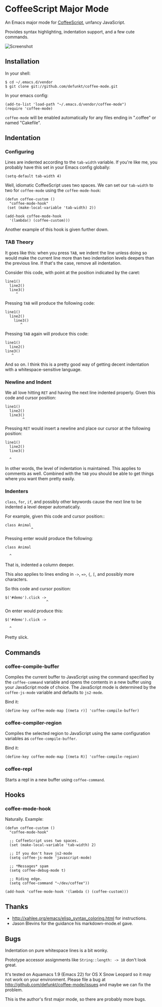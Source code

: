 CoffeeScript Major Mode
=======================

An Emacs major mode for [CoffeeScript][cs], unfancy JavaScript.

Provides syntax highlighting, indentation support, and a few cute
commands.

![Screenshot](http://img.skitch.com/20100307-qmcr7kij6fx7qmsx6w12dgfs2x.png)

## Installation

In your shell:

    $ cd ~/.emacs.d/vendor
    $ git clone git://github.com/defunkt/coffee-mode.git

In your emacs config:

    (add-to-list 'load-path "~/.emacs.d/vendor/coffee-mode")
    (require 'coffee-mode)

`coffee-mode` will be enabled automatically for any files ending in
".coffee" or named "Cakefile".

## Indentation

### Configuring

Lines are indented according to the `tab-width` variable. If you're
like me, you probably have this set in your Emacs config globally:

    (setq-default tab-width 4)

Well, idiomatic CoffeeScript uses two spaces. We can set our
`tab-width` to two for `coffee-mode` using the `coffee-mode-hook`:

    (defun coffee-custom ()
      "coffee-mode-hook"
     (set (make-local-variable 'tab-width) 2))

    (add-hook coffee-mode-hook
      '(lambda() (coffee-custom)))

Another example of this hook is given further down.

### TAB Theory

It goes like this: when you press `TAB`, we indent the line unless
doing so would make the current line more than two indentation levels
deepers than the previous line. If that's the case, remove all
indentation.

Consider this code, with point at the position indicated by the
caret:

    line1()
      line2()
      line3()
         ^

Pressing `TAB` will produce the following code:

    line1()
      line2()
        line3()
           ^

Pressing `TAB` again will produce this code:

    line1()
      line2()
    line3()
       ^

And so on. I think this is a pretty good way of getting decent
indentation with a whitespace-sensitive language.

### Newline and Indent

We all love hitting `RET` and having the next line indented
properly. Given this code and cursor position:

    line1()
      line2()
      line3()
            ^

Pressing `RET` would insert a newline and place our cursor at the
following position:

    line1()
      line2()
      line3()

      ^

In other words, the level of indentation is maintained. This
applies to comments as well. Combined with the `TAB` you should be
able to get things where you want them pretty easily.

### Indenters

`class`, `for`, `if`, and possibly other keywords cause the next line
to be indented a level deeper automatically.

For example, given this code and cursor position::

    class Animal
                ^

Pressing enter would produce the following:

    class Animal

      ^

That is, indented a column deeper.

This also applies to lines ending in `->`, `=>`, `{`, `[`, and
possibly more characters.

So this code and cursor position:

    $('#demo').click ->
                       ^

On enter would produce this:

    $('#demo').click ->

      ^

Pretty slick.

## Commands

### coffee-compile-buffer

Compiles the current buffer to JavaScript using the command specified
by the `coffee-command` variable and opens the contents in a new
buffer using your JavaScript mode of choice. The JavaScript mode is
determined by the `coffee-js-mode` variable and defaults to `js2-mode`.

Bind it:

    (define-key coffee-mode-map [(meta r)] 'coffee-compile-buffer)

### coffee-compiler-region

Compiles the selected region to JavaScript using the same
configuration variables as `coffee-compile-buffer`.

Bind it:

    (define-key coffee-mode-map [(meta R)] 'coffee-compile-region)

### coffee-repl

Starts a repl in a new buffer using `coffee-command`.

## Hooks

### coffee-mode-hook

Naturally. Example:

    (defun coffee-custom ()
      "coffee-mode-hook"

      ;; CoffeeScript uses two spaces.
      (set (make-local-variable 'tab-width) 2)

      ;; If you don't have js2-mode
      (setq coffee-js-mode 'javascript-mode)

      ;; *Messages* spam
      (setq coffee-debug-mode t)

      ;; Riding edge.
      (setq coffee-command "~/dev/coffee"))

    (add-hook 'coffee-mode-hook '(lambda () (coffee-custom)))

## Thanks

* <http://xahlee.org/emacs/elisp_syntax_coloring.html> for instructions.
* Jason Blevins for the guidance his markdown-mode.el gave.

## Bugs

Indentation on pure whitespace lines is a bit wonky.

Prototype accessor assignments like `String::length: -> 10` don't look
great.

It's tested on Aquamacs 1.9 (Emacs 22) for OS X Snow Leopard so it may
not work on your environment. Please file a bug at
<http://github.com/defunkt/coffee-mode/issues> and maybe we can fix
the problem.

This is the author's first major mode, so there are probably more
bugs.

[cs]: http://jashkenas.github.com/coffee-script/
